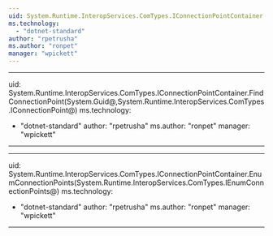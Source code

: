 ```yaml
---
uid: System.Runtime.InteropServices.ComTypes.IConnectionPointContainer
ms.technology: 
  - "dotnet-standard"
author: "rpetrusha"
ms.author: "ronpet"
manager: "wpickett"
---
```


---
uid: System.Runtime.InteropServices.ComTypes.IConnectionPointContainer.FindConnectionPoint(System.Guid@,System.Runtime.InteropServices.ComTypes.IConnectionPoint@)
ms.technology: 
  - "dotnet-standard"
author: "rpetrusha"
ms.author: "ronpet"
manager: "wpickett"
---

---
uid: System.Runtime.InteropServices.ComTypes.IConnectionPointContainer.EnumConnectionPoints(System.Runtime.InteropServices.ComTypes.IEnumConnectionPoints@)
ms.technology: 
  - "dotnet-standard"
author: "rpetrusha"
ms.author: "ronpet"
manager: "wpickett"
---
